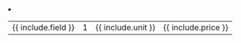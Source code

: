 <li class='customlistitem' style="--content: '{{ include.number }} ';">
    <table><tbody><tr>
        <td class="text-{{ include.color }} field1-width">{{ include.field }}</td>
        <td class="field2-width">1</td>
        <td class="field2-width">{{ include.unit }}</td>
        <td class="field2-width">{{ include.price }}</td>
    </tr>